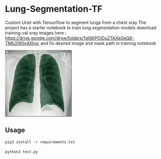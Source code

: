 # Lung-Segmentation-TF
Custom Unet with Tensorflow to segment lungs from a chest xray 
The project has a starter notebook to train lung segmentation models 
download training-val xray images here : https://drive.google.com/drive/folders/1gISKPOiDuZTAXkGeQ6-TMb3190v4Xhyc and fix 
desired image and mask path in training notebook

![alt text](https://github.com/vk1996/Lung-Segmentation-TF/blob/master/lung_test.png)

## Usage ##

```
pip3 install -r requirements.txt

python3 test.py

```


